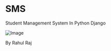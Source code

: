 # SMS
Student Management System In Python Django

![Image](https://i.imgur.com/EXEoSoZ.png)

By Rahul Raj

